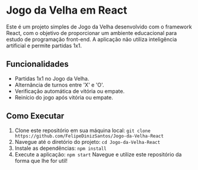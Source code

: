 # Jogo da Velha em React 
Este é um projeto simples de Jogo da Velha desenvolvido com o framework React, com o objetivo de proporcionar um ambiente educacional para estudo de programação front-end. A aplicação não utiliza inteligência artificial e permite partidas 1x1. 
## Funcionalidades
* Partidas 1x1 no Jogo da Velha.
* Alternância de turnos entre 'X' e 'O'.
* Verificação automática de vitória ou empate.
* Reinício do jogo após vitória ou empate.
## Como Executar 
1. Clone este repositório em sua máquina local: `git clone https://github.com/FelipeDinizSantos/Jogo-da-Velha-React`
2. Navegue até o diretório do projeto: `cd Jogo-da-Velha-React`
3. Instale as dependências: `npm install`
4. Execute a aplicação: `npm start`
   Navegue e utilize este repositório da forma que lhe for util!
